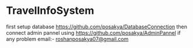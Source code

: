 # TravelInfoSystem
first setup database https://github.com/posakya/DatabaseConnection
then connect admin pannel using https://github.com/posakya/AdminPannel
if any problem email:- roshanposakya07@gmail.com
